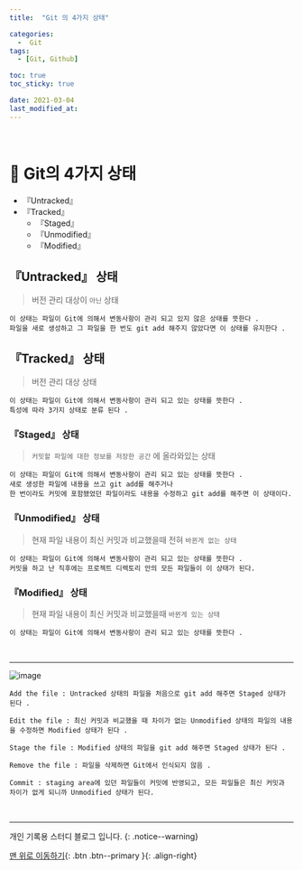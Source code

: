 ```yaml
---
title:  "Git 의 4가지 상태" 

categories:
  -  Git
tags:
  - [Git, Github]

toc: true
toc_sticky: true

date: 2021-03-04
last_modified_at: 
---
```


<br>

# 🔔 Git의 4가지 상태

- 『Untracked』
- 『Tracked』
	- 『Staged』
	- 『Unmodified』
	- 『Modified』

## 『Untracked』 상태

> 버전 관리 대상이 `아닌` 상태

```
이 상태는 파일이 Git에 의해서 변동사항이 관리 되고 있지 않은 상태를 뜻한다 . 
파일을 새로 생성하고 그 파일을 한 번도 git add 해주지 않았다면 이 상태를 유지한다 .
```

## 『Tracked』 상태

> 버전 관리 대상 상태

```
이 상태는 파일이 Git에 의해서 변동사항이 관리 되고 있는 상태를 뜻한다 . 
특성에 따라 3가지 상태로 분류 된다 .
```

### 『Staged』 상태

> `커밋할 파일에 대한 정보를 저장한 공간` 에 올라와있는 상태

```
이 상태는 파일이 Git에 의해서 변동사항이 관리 되고 있는 상태를 뜻한다 . 
새로 생성한 파일에 내용을 쓰고 git add를 해주거나
한 번이라도 커밋에 포함됐었던 파일이라도 내용을 수정하고 git add를 해주면 이 상태이다.
```

### 『Unmodified』 상태

> 현재 파일 내용이 최신 커밋과 비교했을때 전혀 `바뀐게 없는 상태`

```
이 상태는 파일이 Git에 의해서 변동사항이 관리 되고 있는 상태를 뜻한다 . 
커밋을 하고 난 직후에는 프로젝트 디렉토리 안의 모든 파일들이 이 상태가 된다.
```

### 『Modified』 상태

> 현재 파일 내용이 최신 커밋과 비교했을때 `바뀐게 있는 상태`

```
이 상태는 파일이 Git에 의해서 변동사항이 관리 되고 있는 상태를 뜻한다 . 
```
<br>

***

![image](https://user-images.githubusercontent.com/50429028/109952891-b7be6380-7d22-11eb-82d2-9fcfb6a47744.png)

```
Add the file : Untracked 상태의 파일을 처음으로 git add 해주면 Staged 상태가 된다 .

Edit the file : 최신 커밋과 비교했을 때 차이가 없는 Unmodified 상태의 파일의 내용을 수정하면 Modified 상태가 된다 .

Stage the file : Modified 상태의 파일을 git add 해주면 Staged 상태가 된다 . 

Remove the file : 파일을 삭제하면 Git에서 인식되지 않음 .

Commit : staging area에 있던 파일들이 커밋에 반영되고, 모든 파일들은 최신 커밋과 차이가 없게 되니까 Unmodified 상태가 된다. 
```
<br>

***
개인 기록용 스터디 블로그 입니다.
{: .notice--warning}

[맨 위로 이동하기](#){: .btn .btn--primary }{: .align-right}